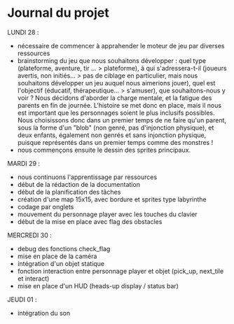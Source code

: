 # Journal du projet

LUNDI 28 :
- nécessaire de commencer à apprahender le moteur de jeu par diverses ressources
- brainstorming du jeu que nous souhaitons développer : quel type (plateforme, aventure, tir ... > plateforme), à qui s'adressera-t-il (joueurs avertis, non initiés... > pas de ciblage en particulier, mais nous souhaitons développer un jeu auquel nous aimerions jouer), quel est l'objectif (éducatif, thérapeutique... > s'amuser), que souhaitons-nous y voir ?
Nous décidons d'aborder la charge mentale, et la fatigue des parents en fin de journée. L'histoire se met donc en place, mais il nous est important que les personnages soient le plus inclusifs possibles. Nous choisissons donc dans un premier temps de ne faire qu'un parent, sous la forme d'un "blob" (non genré, pas d'injonction physique), et deux enfants, également non genrés et sans injonction physique, puisque représentés dans un premier temps comme des monstres !
- nous commençons ensuite le dessin des sprites principaux.

MARDI 29 :
- nous continuons l'apprentissage par ressources
- début de la rédaction de la documentation
- début de la planification des tâches
- création d'une map 15x15, avec bordure et sprites type labyrinthe
- codage par onglets
- mouvement du personnage player avec les touches du clavier
- début de la mise en place avec flag des obstacles

MERCREDI 30 :
- debug des fonctions check_flag
- mise en place de la caméra
- intégration d'un objet statique
- fonction interaction entre personnage player et objet (pick_up, next_tile et interact)
- mise en place d'un HUD (heads-up display / status bar)

JEUDI 01 :
- intégration du son

